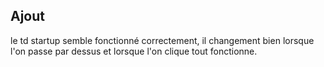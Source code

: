 ## Ajout

le td startup semble fonctionné correctement, il changement bien lorsque l'on passe par dessus et lorsque l'on clique tout fonctionne.